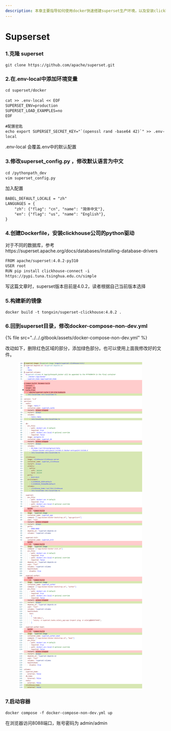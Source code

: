 ```yaml
---
description: 本章主要指导如何使用docker快速搭建superset生产环境，以及安装clickhouse连接器驱动。
---
```


# Supserset

### 1.克隆 superset

```
git clone https://github.com/apache/superset.git
```

### 2.在.env-local中添加环境变量&#x20;

```
cd superset/docker

cat >> .env-local << EOF
SUPERSET_ENV=production
SUPERSET_LOAD_EXAMPLES=no
EOF

#配置密匙
echo export SUPERSET_SECRET_KEY="`(openssl rand -base64 42)`" >> .env-local 
```

.env-local 会覆盖.env中的默认配置

### 3.修改superset\_config.py ，修改默认语言为中文

```
cd /pythonpath_dev
vim superset_config.py
```

加入配置

```
BABEL_DEFAULT_LOCALE = "zh"
LANGUAGES = {
    "zh": {"flag": "cn", "name": "简体中文"},
    "en": {"flag": "us", "name": "English"},
} 
```

### 4.创建Dockerfile，安装clickhouse公司的python驱动

对于不同的数据库，参考https://superset.apache.org/docs/databases/installing-database-drivers

```
FROM apache/superset:4.0.2-py310
USER root
RUN pip install clickhouse-connect -i https://pypi.tuna.tsinghua.edu.cn/simple
```

写这篇文章时，superset版本目前是4.0.2，读者根据自己当前版本选择

### 5.构建新的镜像

```
docker build -t tongxin/superset-clickhouse:4.0.2 .
```

### 6.回到superset目录，修改docker-compose-non-dev.yml

{% file src="../../.gitbook/assets/docker-compose-non-dev.yml" %}

改动如下，删除红色区域的部分，添加绿色部分。也可以使用上面我修改好的文件。

<figure><img src="../../.gitbook/assets/image (3).png" alt=""><figcaption></figcaption></figure>

### 7.启动容器

```
docker compose -f docker-compose-non-dev.yml up
```

在浏览器访问8088端口，账号密码为 admin/admin





